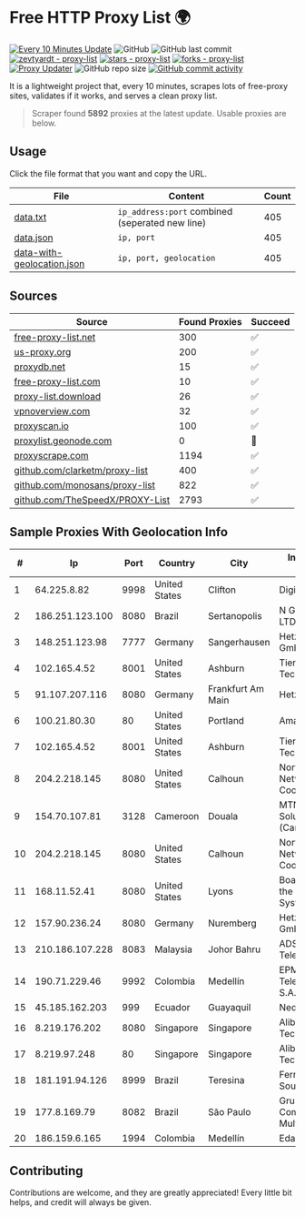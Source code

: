
# Free HTTP Proxy List 🌍

[![Every 10 Minutes Update](https://github.com/mertguvencli/http-proxy-list/actions/workflows/main.yml/badge.svg?branch=main)](https://github.com/mertguvencli/http-proxy-list/actions/workflows/main.yml)
![GitHub](https://img.shields.io/github/license/mertguvencli/http-proxy-list)
![GitHub last commit](https://img.shields.io/github/last-commit/mertguvencli/http-proxy-list)
[![zevtyardt - proxy-list](https://img.shields.io/static/v1?label=zevtyardt&message=proxy-list&color=blue&logo=github)](https://github.com/zevtyardt/proxy-list "Go to GitHub repo")
[![stars - proxy-list](https://img.shields.io/github/stars/zevtyardt/proxy-list?style=social)](https://github.com/zevtyardt/proxy-list)
[![forks - proxy-list](https://img.shields.io/github/forks/zevtyardt/proxy-list?style=social)](https://github.com/zevtyardt/proxy-list)
[![Proxy Updater](https://github.com/zevtyardt/proxy-list/workflows/Proxy%20Updater/badge.svg)](https://github.com/zevtyardt/proxy-list/actions?query=workflow:"Proxy+Updater")
![GitHub repo size](https://img.shields.io/github/repo-size/zevtyardt/proxy-list)
[![GitHub commit activity](https://img.shields.io/github/commit-activity/m/zevtyardt/proxy-list?logo=commits)](https://github.com/zevtyardt/proxy-list/commits/main)

It is a lightweight project that, every 10 minutes, scrapes lots of free-proxy sites, validates if it works, and serves a clean proxy list.

> Scraper found **5892** proxies at the latest update. Usable proxies are below.

## Usage

Click the file format that you want and copy the URL.

|File|Content|Count|
|----|-------|-----|
|[data.txt](https://raw.githubusercontent.com/mertguvencli/http-proxy-list/main/proxy-list/data.txt)|`ip_address:port` combined (seperated new line)|405|
|[data.json](https://raw.githubusercontent.com/mertguvencli/http-proxy-list/main/proxy-list/data.json)|`ip, port`|405|
|[data-with-geolocation.json](https://raw.githubusercontent.com/mertguvencli/http-proxy-list/main/proxy-list/data-with-geolocation.json)|`ip, port, geolocation`|405|

## Sources

|Source|Found Proxies|Succeed|
|------|-------------|-------|
|[free-proxy-list.net](https://free-proxy-list.net)|300|✅|
|[us-proxy.org](https://www.us-proxy.org)|200|✅|
|[proxydb.net](http://proxydb.net)|15|✅|
|[free-proxy-list.com](https://free-proxy-list.com/?page=&port=&type%5B%5D=http&type%5B%5D=https&up_time=0&search=Search)|10|✅|
|[proxy-list.download](https://www.proxy-list.download/HTTP)|26|✅|
|[vpnoverview.com](https://vpnoverview.com/privacy/anonymous-browsing/free-proxy-servers)|32|✅|
|[proxyscan.io](https://www.proxyscan.io)|100|✅|
|[proxylist.geonode.com](https://proxylist.geonode.com/api/proxy-list?limit=300&page=1&sort_by=lastChecked&sort_type=desc&protocols=http,https)|0|🚫|
|[proxyscrape.com](https://api.proxyscrape.com/v2/?request=displayproxies&protocol=http&timeout=10000&country=all&ssl=all&anonymity=all)|1194|✅|
|[github.com/clarketm/proxy-list](https://raw.githubusercontent.com/clarketm/proxy-list/master/proxy-list-raw.txt)|400|✅|
|[github.com/monosans/proxy-list](https://raw.githubusercontent.com/monosans/proxy-list/main/proxies/http.txt)|822|✅|
|[github.com/TheSpeedX/PROXY-List](https://raw.githubusercontent.com/TheSpeedX/PROXY-List/master/http.txt)|2793|✅|


## Sample Proxies With Geolocation Info

|#|Ip|Port|Country|City|Internet Service Provider|
|-|--|----|-------|----|-------------------------|
|1|64.225.8.82|9998|United States|Clifton|DigitalOcean, LLC|
|2|186.251.123.100|8080|Brazil|Sertanopolis|N G B Pires & CIA LTDA|
|3|148.251.123.98|7777|Germany|Sangerhausen|Hetzner Online GmbH|
|4|102.165.4.52|8001|United States|Ashburn|Tier.Net Technologies LLC|
|5|91.107.207.116|8080|Germany|Frankfurt Am Main|Hetzner Online AG|
|6|100.21.80.30|80|United States|Portland|Amazon.com, Inc.|
|7|102.165.4.52|8001|United States|Ashburn|Tier.Net Technologies LLC|
|8|204.2.218.145|8080|United States|Calhoun|North Georgia Network Cooperative, Inc.|
|9|154.70.107.81|3128|Cameroon|Douala|MTN Network Solutions (Cameroon)|
|10|204.2.218.145|8080|United States|Calhoun|North Georgia Network Cooperative, Inc.|
|11|168.11.52.41|8080|United States|Lyons|Board of Regents of the University System of Georgia|
|12|157.90.236.24|8080|Germany|Nuremberg|Hetzner Online GmbH|
|13|210.186.107.228|8083|Malaysia|Johor Bahru|ADSL Streamyx Telekom Malaysia|
|14|190.71.229.46|9992|Colombia|Medellín|EPM Telecomunicaciones S.A. E.S.P.|
|15|45.185.162.203|999|Ecuador|Guayaquil|Nedetel S.A.|
|16|8.219.176.202|8080|Singapore|Singapore|Alibaba (US) Technology Co., Ltd.|
|17|8.219.97.248|80|Singapore|Singapore|Alibaba (US) Technology Co., Ltd.|
|18|181.191.94.126|8999|Brazil|Teresina|Fernanda Danielly Sousa Almeida - Me|
|19|177.8.169.79|8082|Brazil|São Paulo|Grupohost Comunicacao Multimidia Ltda|
|20|186.159.6.165|1994|Colombia|Medellín|Edatel S.a. E.S.P|



## Contributing

Contributions are welcome, and they are greatly appreciated! Every
little bit helps, and credit will always be given.

